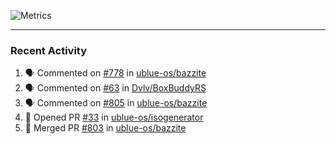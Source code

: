 ![Metrics](https://metrics.lecoq.io/KyleGospo?template=classic&base=header%2C%20activity%2C%20community%2C%20repositories%2C%20metadata&base.indepth=false&base.hireable=false&base.skip=false&config.timezone=America%2FLos_Angeles)

---
### Recent Activity
<!--START_SECTION:activity-->
1. 🗣 Commented on [#778](https://github.com/ublue-os/bazzite/issues/778#issuecomment-1962773592) in [ublue-os/bazzite](https://github.com/ublue-os/bazzite)
2. 🗣 Commented on [#63](https://github.com/Dvlv/BoxBuddyRS/pull/63#issuecomment-1962766394) in [Dvlv/BoxBuddyRS](https://github.com/Dvlv/BoxBuddyRS)
3. 🗣 Commented on [#805](https://github.com/ublue-os/bazzite/pull/805#issuecomment-1962755503) in [ublue-os/bazzite](https://github.com/ublue-os/bazzite)
4. 💪 Opened PR [#33](https://github.com/ublue-os/isogenerator/pull/33) in [ublue-os/isogenerator](https://github.com/ublue-os/isogenerator)
5. 🎉 Merged PR [#803](https://github.com/ublue-os/bazzite/pull/803) in [ublue-os/bazzite](https://github.com/ublue-os/bazzite)
<!--END_SECTION:activity-->
